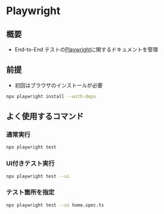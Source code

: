 # Playwright

## 概要

- End-to-End テストの[Playwright](https://playwright.dev/)に関するドキュメントを管理

## 前提

- 初回はブラウザのインストールが必要

```sh
npx playwright install --with-deps
```

## よく使用するコマンド

### 通常実行

```sh
npx playwright test
```

### UI付きテスト実行

```sh
npx playwright test --ui
```

### テスト箇所を指定

```sh
npx playwright test --ui home.spec.ts
```
